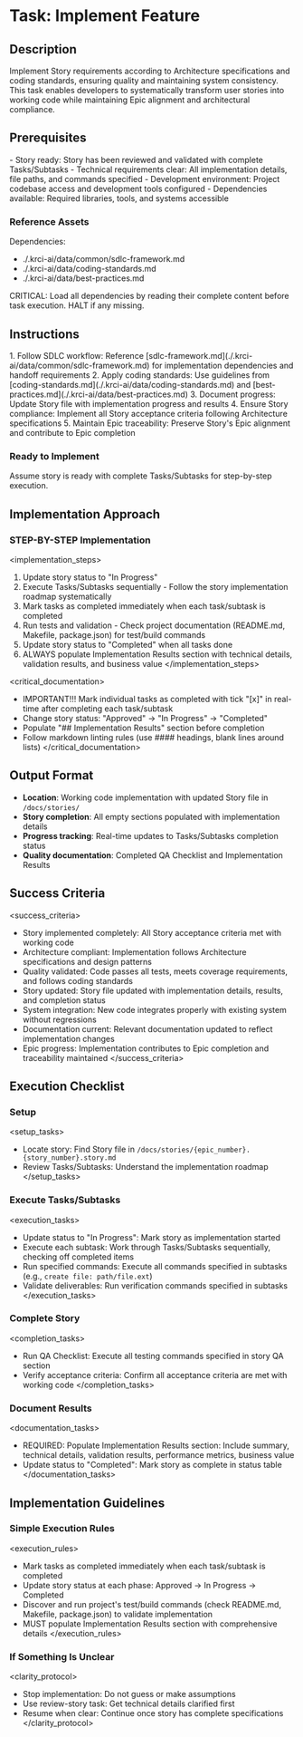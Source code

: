 # Task: Implement Feature

## Description

Implement Story requirements according to Architecture specifications and coding standards, ensuring quality and maintaining system consistency. This task enables developers to systematically transform user stories into working code while maintaining Epic alignment and architectural compliance.

## Prerequisites

<prerequisites>
- Story ready: Story has been reviewed and validated with complete Tasks/Subtasks
- Technical requirements clear: All implementation details, file paths, and commands specified
- Development environment: Project codebase access and development tools configured
- Dependencies available: Required libraries, tools, and systems accessible
</prerequisites>

### Reference Assets

Dependencies:

- ./.krci-ai/data/common/sdlc-framework.md
- ./.krci-ai/data/coding-standards.md
- ./.krci-ai/data/best-practices.md

CRITICAL: Load all dependencies by reading their complete content before task execution. HALT if any missing.

## Instructions

<instructions>
1. Follow SDLC workflow: Reference [sdlc-framework.md](./.krci-ai/data/common/sdlc-framework.md) for implementation dependencies and handoff requirements
2. Apply coding standards: Use guidelines from [coding-standards.md](./.krci-ai/data/coding-standards.md) and [best-practices.md](./.krci-ai/data/best-practices.md)
3. Document progress: Update Story file with implementation progress and results
4. Ensure Story compliance: Implement all Story acceptance criteria following Architecture specifications
5. Maintain Epic traceability: Preserve Story's Epic alignment and contribute to Epic completion
</instructions>

### Ready to Implement

Assume story is ready with complete Tasks/Subtasks for step-by-step execution.

## Implementation Approach

### STEP-BY-STEP Implementation

<implementation_steps>
1. Update story status to "In Progress"
2. Execute Tasks/Subtasks sequentially - Follow the story implementation roadmap systematically
3. Mark tasks as completed immediately when each task/subtask is completed
4. Run tests and validation - Check project documentation (README.md, Makefile, package.json) for test/build commands
5. Update story status to "Completed" when all tasks done
6. ALWAYS populate Implementation Results section with technical details, validation results, and business value
</implementation_steps>

<critical_documentation>
- IMPORTANT!!! Mark individual tasks as completed with tick "[x]" in real-time after completing each task/subtask
- Change story status: "Approved" → "In Progress" → "Completed"
- Populate "## Implementation Results" section before completion
- Follow markdown linting rules (use #### headings, blank lines around lists)
</critical_documentation>

## Output Format

- **Location**: Working code implementation with updated Story file in `/docs/stories/`
- **Story completion**: All empty sections populated with implementation details
- **Progress tracking**: Real-time updates to Tasks/Subtasks completion status
- **Quality documentation**: Completed QA Checklist and Implementation Results

## Success Criteria

<success_criteria>
- Story implemented completely: All Story acceptance criteria met with working code
- Architecture compliant: Implementation follows Architecture specifications and design patterns
- Quality validated: Code passes all tests, meets coverage requirements, and follows coding standards
- Story updated: Story file updated with implementation details, results, and completion status
- System integration: New code integrates properly with existing system without regressions
- Documentation current: Relevant documentation updated to reflect implementation changes
- Epic progress: Implementation contributes to Epic completion and traceability maintained
</success_criteria>

## Execution Checklist

### Setup

<setup_tasks>
- Locate story: Find Story file in `/docs/stories/{epic_number}.{story_number}.story.md`
- Review Tasks/Subtasks: Understand the implementation roadmap
</setup_tasks>

### Execute Tasks/Subtasks

<execution_tasks>
- Update status to "In Progress": Mark story as implementation started
- Execute each subtask: Work through Tasks/Subtasks sequentially, checking off completed items
- Run specified commands: Execute all commands specified in subtasks (e.g., `create file: path/file.ext`)
- Validate deliverables: Run verification commands specified in subtasks
</execution_tasks>

### Complete Story

<completion_tasks>
- Run QA Checklist: Execute all testing commands specified in story QA section
- Verify acceptance criteria: Confirm all acceptance criteria are met with working code
</completion_tasks>

### Document Results

<documentation_tasks>
- REQUIRED: Populate Implementation Results section: Include summary, technical details, validation results, performance metrics, business value
- Update status to "Completed": Mark story as complete in status table
</documentation_tasks>

## Implementation Guidelines

### Simple Execution Rules

<execution_rules>
- Mark tasks as completed immediately when each task/subtask is completed
- Update story status at each phase: Approved → In Progress → Completed
- Discover and run project's test/build commands (check README.md, Makefile, package.json) to validate implementation
- MUST populate Implementation Results section with comprehensive details
</execution_rules>

### If Something Is Unclear

<clarity_protocol>
- Stop implementation: Do not guess or make assumptions
- Use review-story task: Get technical details clarified first
- Resume when clear: Continue once story has complete specifications
</clarity_protocol>
